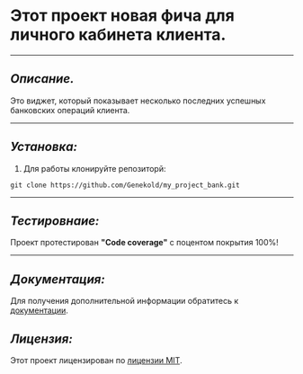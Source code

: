 # **Этот проект новая фича для личного кабинета клиента.**
___
## *Описание.*

Это виджет, который показывает несколько последних успешных банковских операций клиента.
___
## *Установка:*

1. Для работы клонируйте репозиторй:
```commandline
git clone https://github.com/Genekold/my_project_bank.git
```
___
## *Тестировнаие:*
Проект протестирован **"Code coverage"** с поцентом покрытия 100%!
___

## *Документация:*

Для получения дополнительной информации обратитесь к [документации](https://github.com/Genekold/my_project_bank/blob/main/README.md).

## *Лицензия:*

Этот проект лицензирован по [лицензии MIT](LICENSE).